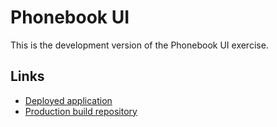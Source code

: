 # Phonebook UI

This is the development version of the Phonebook UI exercise.

## Links
* [Deployed application](https://tnikfi-fso22-phonebook.herokuapp.com/)
* [Production build repository](https://github.com/tnikFi/fso22-phonebook-backend)